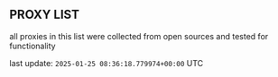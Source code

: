 ## PROXY LIST

all proxies in this list were collected from open sources and tested for functionality

last update: `2025-01-25 08:36:18.779974+00:00` UTC